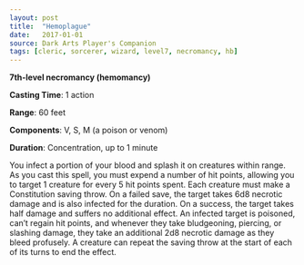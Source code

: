 ```yaml
---
layout: post
title:  "Hemoplague"
date:   2017-01-01
source: Dark Arts Player's Companion
tags: [cleric, sorcerer, wizard, level7, necromancy, hb]
---
```


**7th-level necromancy (hemomancy)**

**Casting Time**: 1 action

**Range**: 60 feet

**Components**: V, S, M (a poison or venom)

**Duration**: Concentration, up to 1 minute

You infect a portion of your blood and splash it on creatures within range. As you cast this spell, you must expend a number of hit points, allowing you to target 1 creature for every 5 hit points spent. Each creature must make a Constitution saving throw. On a failed save, the target takes 6d8 necrotic damage and is also infected for the duration. On a success, the target takes half damage and suffers no additional effect. An infected target is poisoned, can’t regain hit points, and whenever they take bludgeoning, piercing, or slashing damage, they take an additional 2d8 necrotic damage as they bleed profusely. A creature can repeat the saving throw at the start of each of its turns to end the effect.
